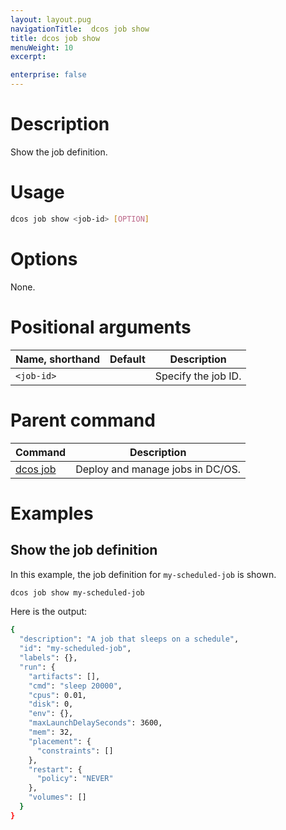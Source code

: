 ```yaml
---
layout: layout.pug
navigationTitle:  dcos job show
title: dcos job show
menuWeight: 10
excerpt:

enterprise: false
---
```


<!-- This source repo for this topic is https://github.com/dcos/dcos-docs -->

    
# Description
Show the job definition.

# Usage

```bash
dcos job show <job-id> [OPTION]
```

# Options

None.

# Positional arguments

| Name, shorthand | Default | Description |
|---------|-------------|-------------|
| `<job-id>`   |             |  Specify the job ID. |

# Parent command

| Command | Description |
|---------|-------------|
| [dcos job](/1.9/cli/command-reference/dcos-job/) |  Deploy and manage jobs in DC/OS. |

# Examples

## Show the job definition

In this example, the job definition for `my-scheduled-job` is shown.

```bash
dcos job show my-scheduled-job
```

Here is the output:

```bash
{
  "description": "A job that sleeps on a schedule",
  "id": "my-scheduled-job",
  "labels": {},
  "run": {
    "artifacts": [],
    "cmd": "sleep 20000",
    "cpus": 0.01,
    "disk": 0,
    "env": {},
    "maxLaunchDelaySeconds": 3600,
    "mem": 32,
    "placement": {
      "constraints": []
    },
    "restart": {
      "policy": "NEVER"
    },
    "volumes": []
  }
}
```
